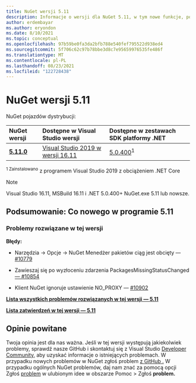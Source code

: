 ```yaml
---
title: NuGet wersji 5.11
description: Informacje o wersji dla NuGet 5.11, w tym nowe funkcje, poprawki błędów i dcr.
author: erdembayar
ms.author: eryondon
ms.date: 8/10/2021
ms.topic: conceptual
ms.openlocfilehash: 97b59be0fa3da2bfb788e540fef795522d938ed4
ms.sourcegitcommit: 5f706c62c97b78bbe3d8c7e95659976535fe486f
ms.translationtype: MT
ms.contentlocale: pl-PL
ms.lasthandoff: 08/23/2021
ms.locfileid: "122728438"
---
```

# <a name="nuget-511-release-notes"></a>NuGet wersji 5.11

NuGet pojazdów dystrybucji:

| NuGet wersji | Dostępne w Visual Studio wersji | Dostępne w zestawach SDK platformy .NET |
|:---|:---|:---|
| [**5.11.0**](https://nuget.org/downloads) | [Visual Studio 2019 w wersji 16.11](https://visualstudio.microsoft.com/downloads/) | [5.0.400](https://dotnet.microsoft.com/download/dotnet-core/5.0)<sup>1</sup> |

<sup>1 Zainstalowano</sup> z programem Visual Studio 2019 z obciążeniem .NET Core
  
> [!NOTE]
> Visual Studio 16.11, MSBuild 16.11 i .NET 5.0.400+ NuGet.exe 5.11 lub nowsze.

## <a name="summary-whats-new-in-511"></a>Podsumowanie: Co nowego w programie 5.11

### <a name="issues-fixed-in-this-release"></a>Problemy rozwiązane w tej wersji

**Błędy:**

* Narzędzia -> Opcje -> NuGet Menedżer pakietów ciąg jest obcięty — [#10779](https://github.com/NuGet/Home/issues/10779)

* Zawieszaj się po wyzłoceniu zdarzenia PackagesMissingStatusChanged [— #10854](https://github.com/NuGet/Home/issues/10854)

* Klient NuGet ignoruje ustawienie NO_PROXY — [#10902](https://github.com/NuGet/Home/issues/10902)

**[Lista wszystkich problemów rozwiązanych w tej wersji — 5.11](https://app.zenhub.com/workspaces/nuget-client-team-55aec9a240305cf007585881/reports/release?release=Z2lkOi8vcmFwdG9yL1JlbGVhc2UvNTk5MDE)**

**[Lista zatwierdzeń w tej wersji — 5.11](https://github.com/NuGet/NuGet.Client/compare/5.10.0.7240...5.11.0.17)**

## <a name="feedback-welcome"></a>Opinie powitane

Twoja opinia jest dla nas ważna.  Jeśli w tej wersji występują jakiekolwiek [](https://github.com/NuGet/Home/issues) problemy, sprawdź nasze GitHub i skontaktuj się z Visual Studio [Developer Community,](https://developercommunity.visualstudio.com/) aby uzyskać informacje o istniejących problemach.  W przypadku nowych problemów w NuGet zgłoś problem [z GitHub .](https://github.com/NuGet/Home/issues/new)
W przypadku ogólnych NuGet problemów, daj nam znać za pomocą opcji Zgłoś [problem](/visualstudio/ide/how-to-report-a-problem-with-visual-studio) w ulubionym idee w obszarze Pomoc > Zgłoś **problem.**

